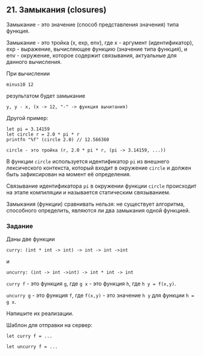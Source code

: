 ## 21. Замыкания (closures)

Замыкание - это значение (способ представления значения) типа функция.

Замыкание - это тройка (x, exp, env), где x - аргумент (идентификатор), exp - выражение, вычисляющее функцию (значение типа функция), и env - окружение, которое содержит связывания, актуальные для данного вычисления.

При вычислении

`minus10 12`

результатом будет замыкание

`y, y - x, (x -> 12, "-" -> функция вычитания)`

Другой пример:

```
let pi = 3.14159
let circle r = 2.0 * pi * r 
printfn "%f" (circle 2.0) // 12.566360

circle - это тройка (r, 2.0 * pi * r, (pi -> 3.14159, ...))
```

В функции `circle` используется идентификатор `pi` из внешнего лексического контекста, который входит в окружение `circle` и должен быть зафиксирован на момент её определения.

Связывание идентификатора `pi` в окружении функции `circle` происходит на этапе компиляции и называется статическим связыванием.

Замыкания (функции) сравнивать нельзя: не существует алгоритма, способного определить, являются ли два замыкания одной функцией.

### Задание

Даны две функции

`curry: (int * int -> int) -> int -> int ->int`

и

`uncurry: (int -> int ->int) -> int * int -> int`

`curry f` - это функция `g`, где `g x` - это функция `h`, где `h y = f(x,y)`.

`uncurry g` - это функция `f`, где `f(x,y)` - это значение `h y` для функции `h = g x`.

Напишите их реализации.

Шаблон для отправки на сервер:

```
let curry f = ...

let uncurry f = ...
```
